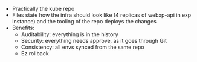 - Practically the kube repo
- Files state how the infra should look like (4 replicas of webxp-api in exp instance) and the tooling of the repo deploys the changes
- Benefits:
	- Auditability: everything is in the history
	- Security: everything needs approve, as it goes through Git
	- Consistency: all envs synced from the same repo
	- Ez rollback
